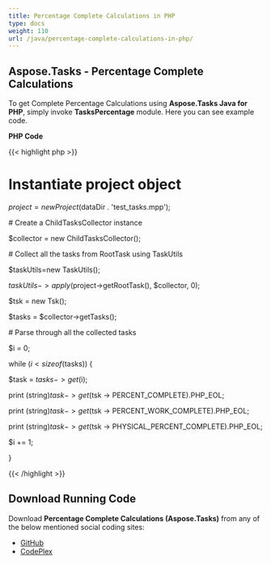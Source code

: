 ```yaml
---
title: Percentage Complete Calculations in PHP
type: docs
weight: 110
url: /java/percentage-complete-calculations-in-php/
---
```


## **Aspose.Tasks - Percentage Complete Calculations**
To get Complete Percentage Calculations using **Aspose.Tasks Java for PHP**, simply invoke **TasksPercentage** module. Here you can see example code.

**PHP Code**

{{< highlight php >}}

 # Instantiate project object

$project = new Project($dataDir . 'test_tasks.mpp');

\# Create a ChildTasksCollector instance

$collector = new ChildTasksCollector();

\# Collect all the tasks from RootTask using TaskUtils

$taskUtils=new TaskUtils();

$taskUtils->apply($project->getRootTask(), $collector, 0);

$tsk = new Tsk();

$tasks = $collector->getTasks();

\# Parse through all the collected tasks

$i = 0;

while ($i < sizeof($tasks)) {

$task = $tasks -> get($i);

print (string)$task -> get($tsk -> PERCENT_COMPLETE).PHP_EOL;

print (string)$task -> get($tsk -> PERCENT_WORK_COMPLETE).PHP_EOL;

print (string)$task -> get($tsk -> PHYSICAL_PERCENT_COMPLETE).PHP_EOL;

$i += 1;

}

{{< /highlight >}}
## **Download Running Code**
Download **Percentage Complete Calculations (Aspose.Tasks)** from any of the below mentioned social coding sites:

- [GitHub](https://github.com/aspose-tasks/Aspose.Tasks-for-Java/blob/master/Plugins/Aspose_Tasks_Java_for_PHP/src/aspose/tasks/WorkingWithTasks/TasksPercentage.php)
- [CodePlex](https://asposetasksjavaphp.codeplex.com/SourceControl/latest#src/aspose/tasks/WorkingWithTasks/TasksPercentage.php)
